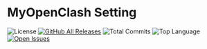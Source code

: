 # MyOpenClash Setting

![License](https://img.shields.io/github/license/fahrulariza/myopenclash)
[![GitHub All Releases](https://img.shields.io/github/downloads/fahrulariza/myopenclash/total)](https://github.com/fahrulariza/myopenclash/releases)
![Total Commits](https://img.shields.io/github/commit-activity/t/fahrulariza/myopenclash)
![Top Language](https://img.shields.io/github/languages/top/fahrulariza/myopenclash)
[![Open Issues](https://img.shields.io/github/issues/fahrulariza/myopenclash)](https://github.com/fahrulariza/myopenclash/issues)
